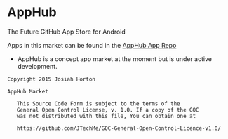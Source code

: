 # AppHub
The Future GitHub App Store for Android

Apps in this market can be found in the [AppHub App Repo](https://github.com/JTechMe/AppHubAppRepo)

* AppHub is a concept app market at the moment but is under active development.

````
Copyright 2015 Josiah Horton

AppHub Market

   This Source Code Form is subject to the terms of the 
   General Open Control License, v. 1.0. If a copy of the GOC 
   was not distributed with this file, You can obtain one at 

   https://github.com/JTechMe/GOC-General-Open-Control-Licence-v1.0/
   ````
